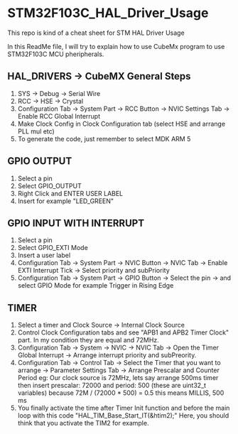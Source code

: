 # STM32F103C_HAL_Driver_Usage
This repo is kind of a cheat sheet for STM HAL Driver Usage

In this ReadMe file, I will try to explain how to use CubeMx program to use STM32F103C MCU pheripherals.


HAL_DRIVERS -> CubeMX General Steps
-------------------------------------

  1. SYS -> Debug -> Serial Wire
  2. RCC -> HSE -> Crystal
  3. Configuration Tab -> System Part -> RCC Button -> NVIC Settings Tab -> Enable RCC Global Interrupt
  4. Make Clock Config in Clock Configuration tab (select HSE and arrange PLL mul etc)
  5. To generate the code, just remember to select MDK ARM 5 
  
  
GPIO OUTPUT
--------------
  1. Select a pin
  2. Select GPIO_OUTPUT
  3. Right Click and ENTER USER LABEL
  4. Insert for example "LED_GREEN"



GPIO INPUT WITH INTERRUPT
-----------------------------
  1. Select a pin
  2. Select GPIO_EXTI Mode
  3. Insert a user label
  4. Configuration Tab -> System Part -> NVIC Button -> NVIC Tab -> Enable EXTI Interrupt Tick -> Select priority and subPriority
  5. Configuration Tab -> System Part -> GPIO Button -> Select the pin -> and select GPIO Mode for example Trigger in Rising Edge


TIMER
-------------------
  1. Select a timer and Clock Source -> Internal Clock Source
  2. Control Clock Configuration tabs and see "APB1 and APB2 Timer Clock" part. In my condition they are equal and 72MHz.
  3. Configuration Tab -> System -> NVIC -> NVIC Tab -> Open the Timer Global Interrupt -> Arrange interrupt priority and subPreority.
  4. Configuration Tab -> Control Tab -> Select the Timer that you want to arrange -> Parameter Settings Tab -> Arrange Prescalar and Counter Period
  eg: Our clock source is 72MHz, lets say arrange 500ms timer then insert prescalar: 72000 and period: 500 (these are uint32_t variables)
  because 72M / (72000 * 500) = 0.5 this means MILLIS, 500 ms
  5. You finally activate the time after Timer Init function and before the main loop with this code "HAL_TIM_Base_Start_IT(&htim2);"
  Here, you should think that you activate the TIM2 for example.

